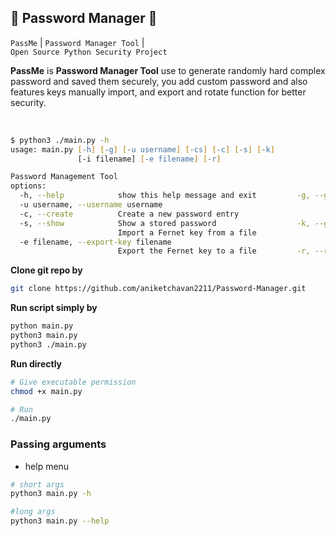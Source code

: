 ## 🔐 Password Manager 🔐

`PassMe` | `Password Manager Tool` |<br />
`Open Source Python Security Project`

**PassMe** is **Password Manager Tool** use to generate randomly hard complex password and saved them securely, you add custom password  and also features keys manually import, and export and rotate function for better security. 


<br />

```zsh
$ python3 ./main.py -h
usage: main.py [-h] [-g] [-u username] [-cs] [-c] [-s] [-k]
               [-i filename] [-e filename] [-r]

Password Management Tool                                      
options:
  -h, --help            show this help message and exit         -g, --generate        Generate a random password
  -u username, --username username                                                    Specify the username for actions        -cs, --create-account                                                               Create a new account
  -c, --create          Create a new password entry
  -s, --show            Show a stored password                  -k, --gen-key, -generate-key                                                        Generate a new Fernet key               -i filename, --import-key filename
                        Import a Fernet key from a file
  -e filename, --export-key filename
                        Export the Fernet key to a file         -r, --rotate-key      Rotate the encryption key
```

**Clone git repo by**

```bash
git clone https://github.com/aniketchavan2211/Password-Manager.git
```

**Run script simply by**

```bash
python main.py
python3 main.py
python3 ./main.py
```

**Run directly**
```bash
# Give executable permission
chmod +x main.py

# Run
./main.py
```

### Passing arguments

- help menu

```bash
# short args
python3 main.py -h
```

```bash
#long args
python3 main.py --help
```
